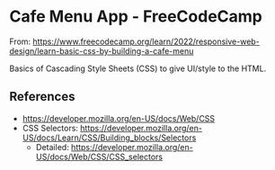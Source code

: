 # Cafe Menu App - FreeCodeCamp

From: https://www.freecodecamp.org/learn/2022/responsive-web-design/learn-basic-css-by-building-a-cafe-menu

Basics of Cascading Style Sheets (CSS) to give UI/style to the HTML.

## References

- https://developer.mozilla.org/en-US/docs/Web/CSS
- CSS Selectors: https://developer.mozilla.org/en-US/docs/Learn/CSS/Building_blocks/Selectors
    - Detailed: https://developer.mozilla.org/en-US/docs/Web/CSS/CSS_selectors
